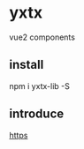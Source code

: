 # yxtx
vue2  components
## install 

npm i yxtx-lib -S

## introduce

[https](https://yushk.github.io/)
